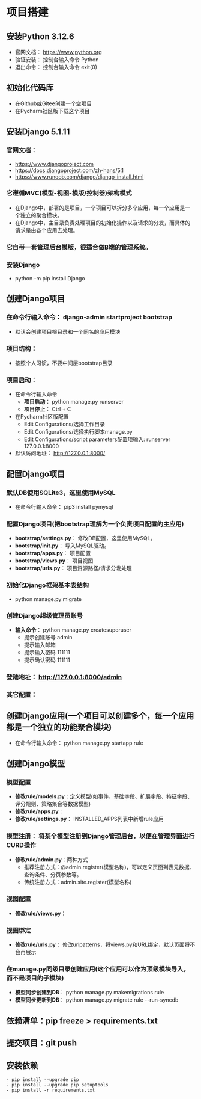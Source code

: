 # 项目搭建

## 安装Python 3.12.6
   - 官网文档： https://www.python.org 
   - 验证安装： 控制台输入命令 Python
   - 退出命令： 控制台输入命令 exit(0)

## 初始化代码库
   - 在Github或Gitee创建一个空项目
   - 在Pycharm社区版下载这个项目

## 安装Django 5.1.11
### 官网文档：
   - https://www.djangoproject.com
   - https://docs.djangoproject.com/zh-hans/5.1
   - https://www.runoob.com/django/django-install.html
### 它遵循MVC(模型-视图-模版/控制器)架构模式
   - 在Django中，部署的是项目，一个项目可以拆分多个应用，每一个应用是一个独立的聚合模块。
   - 在Django中，主目录负责处理项目的初始化操作以及请求的分发，而具体的请求是由各个应用去处理。
### 它自带一套管理后台模版，很适合做B端的管理系统。
### 安装Django
   - python -m pip install Django

## 创建Django项目
### 在命令行输入命令： django-admin startproject bootstrap
   - 默认会创建项目根目录和一个同名的应用模块
### 项目结构： 
   - 按照个人习惯，不要中间层bootstrap目录
### 项目启动： 
   - 在命令行输入命令
      - **项目启动**： python manage.py runserver
      - **项目停止**： Ctrl + C
   - 在Pycharm社区版配置
      - Edit Configurations/选择工作目录
      - Edit Configurations/选择执行脚本manage.py
      - Edit Configurations/script parameters配置项输入: runserver 127.0.0.1:8000
   - 默认访问地址： http://127.0.0.1:8000/

## 配置Django项目
### 默认DB使用SQLite3，这里使用MySQL
   - 在命令行输入命令： pip3 install pymysql
### 配置Django项目(把bootstrap理解为一个负责项目配置的主应用)
   - **bootstrap/settings.py**： 修改DB配置，这里使用MySQL。
   - **bootstrap/__init__.py**： 导入MySQL驱动。
   - **bootstrap/apps.py**： 项目配置
   - **bootstrap/views.py**： 项目视图
   - **bootstrap/urls.py**： 项目资源路径/请求分发处理
### 初始化Django框架基本表结构
   - python manage.py migrate
### 创建Django超级管理员账号
   - **输入命令**： python manage.py createsuperuser
      - 提示创建账号 admin
      - 提示输入邮箱 
      - 提示输入密码 111111
      - 提示确认密码 111111
### 登陆地址： http://127.0.0.1:8000/admin
### 其它配置： 

## 创建Django应用(一个项目可以创建多个，每一个应用都是一个独立的功能聚合模块)
   - 在命令行输入命令： python manage.py startapp rule

## 创建Django模型
### 模型配置
   - **修改rule/models.py**：定义模型(如事件、基础字段、扩展字段、特征字段、评分规则、策略集合等数据模型)
   - **修改rule/apps.py**： 
   - **修改rule/settings.py**： INSTALLED_APPS列表中新增rule应用
### 模型注册： 将某个模型注册到Django管理后台，以便在管理界面进行CURD操作
   - **修改rule/admin.py**：两种方式
      - 推荐注册方式：@admin.register(模型名称)，可以定义页面列表元数据、查询条件、分页参数等。
      - 传统注册方式：admin.site.register(模型名称)
### 视图配置
   - **修改rule/views.py**：  
### 视图绑定
   - **修改rule/urls.py**：  修改urlpatterns，将views.py和URL绑定，默认页面将不会再展示
### 在manage.py同级目录创建应用(这个应用可以作为顶级模块导入，而不是项目的子模块)
   - **模型同步创建到DB**： python manage.py makemigrations rule
   - **模型同步更新到DB**： python manage.py migrate rule --run-syncdb

## 依赖清单：pip freeze > requirements.txt

## 提交项目：git push

## 安装依赖
    - pip install --upgrade pip
    - pip install --upgrade pip setuptools
    - pip install -r requirements.txt